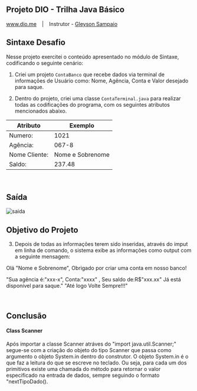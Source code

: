 ## Projeto DIO - Trilha Java Básico

www.dio.me &ensp; | &ensp; Instrutor - [Gleyson Sampaio](https://github.com/glysns)

## Sintaxe Desafio

Nesse projeto exercitei o conteúdo apresentado no módulo de Sintaxe, codificando o seguinte cenário:

1. Criei um projeto `ContaBanco` que recebe dados via terminal de informações de Usuário como: Nome, Agência, Conta e Valor desejado para saque.

2. Dentro do projeto, criei uma classe `ContaTerminal.java` para realizar todas as codificações do programa, com os seguintes atributos mencionados abaixo.


| Atributo  | Exemplo   
| --------- | ------- 
| Numero:    | 1021 
| Agência:   | 067-8
| Nome Cliente: | Nome e Sobrenome
| Saldo: |237.48
&ensp;
&ensp;

## Saída 
![saida](https://github.com/aguinaldo1/dio-trilha-basico-java/assets/49000442/16593f64-af4d-4d0a-b674-7bd1c7a87c9b)
&ensp;
&ensp;
## Objetivo do Projeto

3. Depois de todas as informações terem sido inseridas, através do imput em linha de comando, o sistema exibe as informações como output com a seguinte mensagem:

Olá "Nome e Sobrenome", 
    Obrigado por criar uma conta em nosso banco! 

"Sua agência é:"xxx-x", Conta:"xxxx" , Seu saldo de:R$"xxx.xx" Já está disponível para saque."              "Até logo Volte Sempre!!!"

&ensp;
&ensp;

## Conclusão
#### Class Scanner
Após importar a classe Scanner atráves do "import java.util.Scanner;" segue-se com a criação do objeto do tipo Scanner que passa como argumento o objeto System.in dentro do construtor.
O objeto System.in é o que faz a leitura do que se escreve no teclado. 
Ou seja, para cada um dos primitivos existe uma chamada do método para retornar o valor especificado na entrada de dados, sempre seguindo o formato "nextTipoDado().
